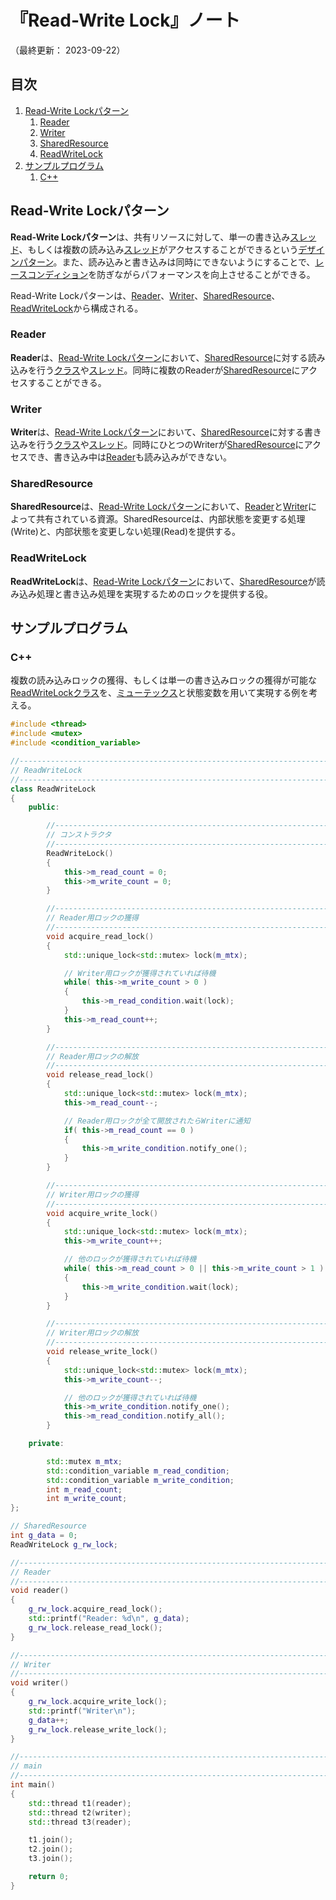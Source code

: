 # 『Read-Write Lock』ノート

（最終更新： 2023-09-22）


## 目次

1. [Read-Write Lockパターン](#read-write-lockパターン)
	1. [Reader](#reader)
	1. [Writer](#writer)
	1. [SharedResource](#sharedresource)
	1. [ReadWriteLock](#readwritelock)
1. [サンプルプログラム](#サンプルプログラム)
	1. [C++](#c)


## Read-Write Lockパターン

**Read-Write Lockパターン**は、共有リソースに対して、単一の書き込み[スレッド](../../../../../computer/software/_/chapters/operating_system.md#スレッド)、もしくは複数の読み込み[スレッド](../../../../../computer/software/_/chapters/operating_system.md#スレッド)がアクセスすることができるという[デザインパターン](../../../_/chapters/design_pattern.md#デザインパターン)。また、読み込みと書き込みは同時にできないようにすることで、[レースコンディション](../../../../../programming/parallel_programming/_/chapters/synchronous_processing.md#レースコンディション)を防ぎながらパフォーマンスを向上させることができる。

Read-Write Lockパターンは、[Reader](#reader)、[Writer](#writer)、[SharedResource](#sharedresource)、[ReadWriteLock](#readwritelock)から構成される。

### Reader

**Reader**は、[Read-Write Lockパターン](#read-write-lockパターン)において、[SharedResource](#sharedresource)に対する読み込みを行う[クラス](../../../../../programming/_/chapters/object_oriented.md#クラス)や[スレッド](../../../../../computer/software/_/chapters/operating_system.md#スレッド)。同時に複数のReaderが[SharedResource](#sharedresource)にアクセスすることができる。

### Writer

**Writer**は、[Read-Write Lockパターン](#read-write-lockパターン)において、[SharedResource](#sharedresource)に対する書き込みを行う[クラス](../../../../../programming/_/chapters/object_oriented.md#クラス)や[スレッド](../../../../../computer/software/_/chapters/operating_system.md#スレッド)。同時にひとつのWriterが[SharedResource](#sharedresource)にアクセスでき、書き込み中は[Reader](#reader)も読み込みができない。

### SharedResource

**SharedResource**は、[Read-Write Lockパターン](#read-write-lockパターン)において、[Reader](#reader)と[Writer](#writer)によって共有されている資源。SharedResourceは、内部状態を変更する処理(Write)と、内部状態を変更しない処理(Read)を提供する。

### ReadWriteLock

**ReadWriteLock**は、[Read-Write Lockパターン](#read-write-lockパターン)において、[SharedResource](#sharedresource)が読み込み処理と書き込み処理を実現するためのロックを提供する役。


## サンプルプログラム

### C++

複数の読み込みロックの獲得、もしくは単一の書き込みロックの獲得が可能な[ReadWriteLock](#readwritelock)[クラス](../../../../../programming/_/chapters/object_oriented.md#クラス)を、[ミューテックス](../../../../../programming/parallel_programming/_/chapters/synchronous_processing.md#ミューテックス)と状態変数を用いて実現する例を考える。

```cpp
#include <thread>
#include <mutex>
#include <condition_variable>

//------------------------------------------------------------------------------
// ReadWriteLock
//------------------------------------------------------------------------------
class ReadWriteLock
{
    public:

        //----------------------------------------------------------------------
        // コンストラクタ
        //----------------------------------------------------------------------
        ReadWriteLock()
        {
            this->m_read_count = 0;
            this->m_write_count = 0;
        }

        //----------------------------------------------------------------------
        // Reader用ロックの獲得
        //----------------------------------------------------------------------
        void acquire_read_lock()
        {
            std::unique_lock<std::mutex> lock(m_mtx);

            // Writer用ロックが獲得されていれば待機
            while( this->m_write_count > 0 )
            {
                this->m_read_condition.wait(lock);
            }
            this->m_read_count++;
        }

        //----------------------------------------------------------------------
        // Reader用ロックの解放
        //----------------------------------------------------------------------
        void release_read_lock()
        {
            std::unique_lock<std::mutex> lock(m_mtx);
            this->m_read_count--;

            // Reader用ロックが全て開放されたらWriterに通知
            if( this->m_read_count == 0 )
            {
                this->m_write_condition.notify_one();
            }
        }

        //----------------------------------------------------------------------
        // Writer用ロックの獲得
        //----------------------------------------------------------------------
        void acquire_write_lock()
        {
            std::unique_lock<std::mutex> lock(m_mtx);
            this->m_write_count++;

            // 他のロックが獲得されていれば待機
            while( this->m_read_count > 0 || this->m_write_count > 1 )
            {
                this->m_write_condition.wait(lock);
            }
        }

        //----------------------------------------------------------------------
        // Writer用ロックの解放
        //----------------------------------------------------------------------
        void release_write_lock()
        {
            std::unique_lock<std::mutex> lock(m_mtx);
            this->m_write_count--;

            // 他のロックが獲得されていれば待機
            this->m_write_condition.notify_one();
            this->m_read_condition.notify_all();
        }

    private:

        std::mutex m_mtx;
        std::condition_variable m_read_condition;
        std::condition_variable m_write_condition;
        int m_read_count;
        int m_write_count;
};

// SharedResource
int g_data = 0;
ReadWriteLock g_rw_lock;

//------------------------------------------------------------------------------
// Reader
//------------------------------------------------------------------------------
void reader()
{
    g_rw_lock.acquire_read_lock();
    std::printf("Reader: %d\n", g_data);
    g_rw_lock.release_read_lock();
}

//------------------------------------------------------------------------------
// Writer
//------------------------------------------------------------------------------
void writer()
{
    g_rw_lock.acquire_write_lock();
    std::printf("Writer\n");
    g_data++;
    g_rw_lock.release_write_lock();
}

//------------------------------------------------------------------------------
// main
//------------------------------------------------------------------------------
int main()
{
    std::thread t1(reader);
    std::thread t2(writer);
    std::thread t3(reader);

    t1.join();
    t2.join();
    t3.join();

    return 0;
}
```
